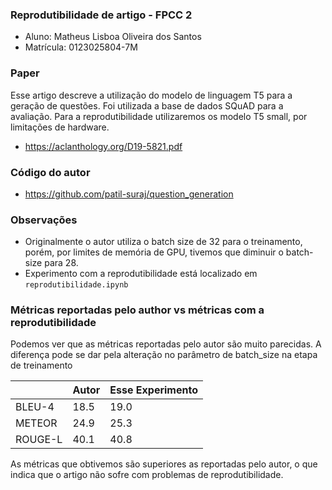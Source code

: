### Reprodutibilidade de artigo - FPCC 2

- Aluno: Matheus Lisboa Oliveira dos Santos
- Matrícula: 0123025804-7M

### Paper

Esse artigo descreve a utilização do modelo de linguagem T5 para a geração de questões. Foi utilizada a base de dados SQuAD para a avaliação. Para a reprodutibilidade utilizaremos os modelo T5 small, por limitações de hardware.

- https://aclanthology.org/D19-5821.pdf


### Código do autor
- https://github.com/patil-suraj/question_generation


### Observações

- Originalmente o autor utiliza o batch size de 32 para o treinamento, porém, por limites de memória de GPU, tivemos que diminuir o batch-size para 28.
- Experimento com a reprodutibilidade está localizado em ```reprodutibilidade.ipynb```


### Métricas reportadas pelo author vs métricas com a reprodutibilidade

Podemos ver que as métricas reportadas pelo autor são muito parecidas. A diferença pode se dar pela alteração no parâmetro de batch_size na etapa de treinamento
  
|         | Autor | Esse Experimento |
|---------|-------|------------------|
| BLEU-4  | 18.5  | 19.0             |
| METEOR  | 24.9  | 25.3             |
| ROUGE-L | 40.1  | 40.8             |

As métricas que obtivemos são superiores as reportadas pelo autor, o que indica que o artigo não sofre com problemas de reprodutibilidade.  